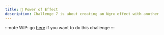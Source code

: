 ```yaml
---
title: 🔴 Power of Effect
description: Challenge 7 is about creating an Ngrx effect with another Rxjs Hot observable
---
```


:::note
WIP: go [here](https://github.com/tomalaforge/angular-challenges/blob/main/apps/ngrx-notification/README.md) if you want to do this challenge
:::
